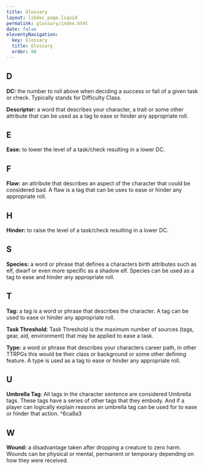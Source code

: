 ```yaml
---
title: Glossary
layout: libdoc_page.liquid
permalink: glossary/index.html
date: false
eleventyNavigation:
  key: Glossary
  title: Glossary
  order: 98
---
```


## D

**DC:** the number to roll above when deciding a success or fail of a given task or check. Typically stands for Difficulty Class.

**Descriptor:** a word that describes your character, a trait or some other attribute that can be used as a tag to ease or hinder any appropriate roll.

## E

**Ease:** to lower the level of a task/check resulting in a lower DC.

## F

**Flaw:** an attribute that describes an aspect of the character that could be considered bad. A flaw is a tag that can be uses to ease or hinder any appropriate roll.

## H

**Hinder:** to raise the level of a task/check resulting in a lower DC.

## S

**Species:** a word or phrase that defines a characters birth attributes such as elf, dwarf or even more specific as a shadow elf. Species can be used as a tag to ease and hinder any appropriate roll.

## T

**Tag:** a tag is a word or phrase that describes the character. A tag can be used to ease or hinder any appropriate roll.

**Task Threshold**: Task Threshold is the maximum number of sources (tags, gear, aid, environment) that may be applied to ease a task.

**Type:** a word or phrase that describes your characters career path, in other TTRPGs this would be their class or background or some other defining feature. A type is used as a tag to ease or hinder any appropriate roll.

## U

**Umbrella Tag**: All tags in the character sentence are considered Umbrella tags. These tags have a series of other tags that they embody. And if a player can logically explain reasons an umbrella tag can be used for to ease or hinder that action. ^6ca8a3

## W

**Wound:** a disadvantage taken after dropping a creature to zero harm. Wounds can be physical or mental, permanent or temporary depending on how they were received.
